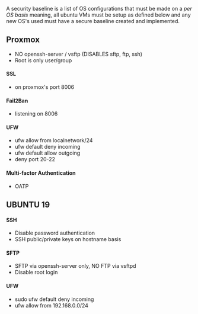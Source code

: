 A security baseline is a list of OS configurations that must be made on a *per OS basis* meaning, all ubuntu VMs must be setup as defined below and any new OS's used must have a secure baseline created and implemented.
 
## Proxmox
* NO openssh-server / vsftp (DISABLES sftp, ftp, ssh)
* Root is only user/group
#### SSL
* on proxmox's port 8006
#### Fail2Ban
* listening on 8006
#### UFW
* ufw allow from localnetwork/24
* ufw default deny incoming
* ufw default allow outgoing
* deny port 20-22
#### Multi-factor Authentication
* OATP


## UBUNTU 19
 #### SSH
* Disable password authentication
* SSH public/private keys on hostname basis
#### SFTP
* SFTP via openssh-server only, NO FTP via vsftpd
* Disable root login
#### UFW
* sudo ufw default deny incoming
* ufw allow from 192.168.0.0/24

